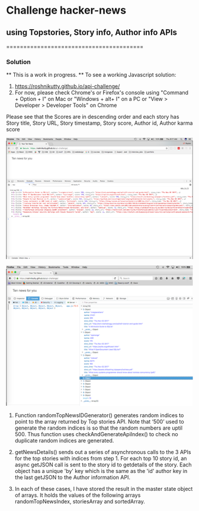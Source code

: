 # Challenge hacker-news 
## using Topstories, Story info, Author info APIs
========================================
### Solution
** This is a work in progress. **
To see a working Javascript solution:
1. https://roshnikutty.github.io/api-challenge/
2. For now, please check Chrome's or Firefox's console using "Command + Option + I" on Mac or 
"Windows + alt+ I" on a PC or 
"View > Developer > Developer Tools" on Chrome

Please see that the Scores are in descending order and each story has Story title, Story URL, Story timestamp, Story score, Author id, Author karma score

![chrome_console](https://github.com/roshnikutty/api-challenge/blob/master/screen-shots/chrome-console.png)


![firefox_console](https://github.com/roshnikutty/api-challenge/blob/master/screen-shots/firefox-console.png)


1. Function randomTopNewsIDGenerator() generates random indices to point to the array returned by Top stories API. Note that ‘500’ used to generate the random indices is so that the random numbers are uptil 500. Thus function uses checkAndGenerateApiIndex() to check no duplicate random indices are generated.

2. getNewsDetails() sends out a series of asynchronous calls to the 3 APIs for the top stories with indices from step 1.
For each top 10 story id, an async getJSON call is sent to the story id to getdetails of the story. Each object has a unique 'by' key which is the same as the 'id' author key in the last getJSON to the Author information API. 

3. In each of these cases, I have stored the result in the master state object of arrays. It holds the values of the following arrays randomTopNewsIndex, storiesArray and sortedArray.

